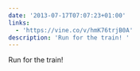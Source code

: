 ```yaml
---
date: '2013-07-17T07:07:23+01:00'
links:
  - 'https://vine.co/v/hmK76trjB0A'
description: 'Run for the train! '
---
```

Run for the train! 
